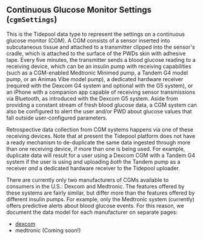 ## Continuous Glucose Monitor Settings (`cgmSettings`)

This is the Tidepool data type to represent the settings on a continuous glucose monitor (CGM). A CGM consists of a sensor inserted into subcutaneous tissue and attached to a transmitter clipped into the sensor's cradle, which is attached to the surface of the PWDs skin with adhesive tape. Every five minutes, the transmitter sends a blood glucose reading to a receiving device, which can be an insulin pump with receiving capabilities (such as a CGM-enabled Medtronic Minimed pump, a Tandem G4 model pump, or an Animas Vibe model pump), a dedicated hardware receiver (required with the Dexcom G4 system and optional with the G5 system), or an iPhone with a companion app capable of receiving sensor transmissions via Bluetooth, as introduced with the Dexcom G5 system. Aside from providing a constant stream of fresh blood glucose data, a CGM system can also be configured to alert the user and/or PWD about glucose values that fall outside user-configured parameters.

Retrospective data collection from CGM systems happens via one of these receiving devices. Note that at present the Tidepool platform does not have a ready mechanism to de-duplicate the same data ingested through more than one receiving device, if more than one is being used. For example, duplicate data will result for a user using a Dexcom CGM with a Tandem G4 system if the user is using and uploading *both* the Tandem pump as a receiver *and* a dedicated hardware receiver to the Tidepool uploader. 

There are currently only two manufacturers of CGMs available to consumers in the U.S.: Dexcom and Medtronic. The features offered by these systems are fairly similar, but differ more than the features offered by different insulin pumps. For example, only the Medtronic system (currently) offers predictive alerts about blood glucose events. For this reason, we document the data model for each manufacturer on separate pages:
<!-- end intro -->

- [dexcom](./dexcom.md)
- medtronic (Coming soon!)
